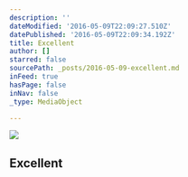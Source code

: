 ```yaml
---
description: ''
dateModified: '2016-05-09T22:09:27.510Z'
datePublished: '2016-05-09T22:09:34.192Z'
title: Excellent
author: []
starred: false
sourcePath: _posts/2016-05-09-excellent.md
inFeed: true
hasPage: false
inNav: false
_type: MediaObject

---
```

<article style=""><img src="https://the-grid-user-content.s3-us-west-2.amazonaws.com/1530abcd-9e6d-4d1e-865e-2066e7f5d680.gif" /><h1>Excellent</h1></article>